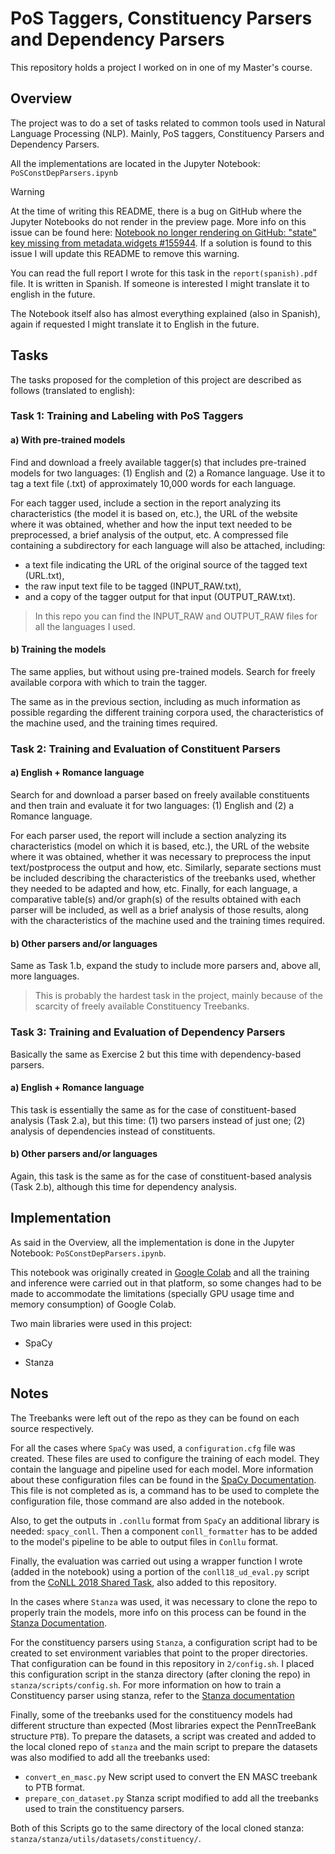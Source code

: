 # PoS Taggers, Constituency Parsers and Dependency Parsers

This repository holds a project I worked on in one of my Master's course.

## Overview
The project was to do a set of tasks related to common tools used in Natural Language Processing (NLP). 
Mainly, PoS taggers, Constituency Parsers and Dependency Parsers.

All the implementations are located in the Jupyter Notebook: `PoSConstDepParsers.ipynb`


> [!WARNING]
> At the time of writing this README, there is a bug on GitHub where the Jupyter Notebooks do not render in the preview page. More info on this issue can be found here: [Notebook no longer rendering on GitHub: "state" key missing from metadata.widgets #155944](https://github.com/orgs/community/discussions/155944). If a solution is found to this issue I will update this README to remove this warning.


You can read the full report I wrote for this task in the `report(spanish).pdf` file. It is written in Spanish. If someone is interested I might translate it to english in the future. 

The Notebook itself also has almost everything explained (also in Spanish), again if requested I might translate it to English in the future.


## Tasks
The tasks proposed for the completion of this project are described as follows (translated to english):

### Task 1: Training and Labeling with PoS Taggers

#### a) With pre-trained models
Find and download a freely available tagger(s) that includes pre-trained models for two languages: (1) English and (2) a Romance language. Use it to tag a text file (.txt) of approximately 10,000 words for each language.


For each tagger used, include a section in the report analyzing its characteristics (the model it is based on, etc.), the URL of the website where it was obtained, whether and how the input text needed to be preprocessed, a brief analysis of the output, etc. 
A compressed file containing a subdirectory for each language will also be attached, including:
* a text file indicating the URL of the original source of the tagged text (URL.txt),
* the raw input text file to be tagged (INPUT_RAW.txt),
* and a copy of the tagger output for that input (OUTPUT_RAW.txt).

> In this repo you can find the INPUT_RAW and OUTPUT_RAW files for all the languages I used.

#### b) Training the models
The same applies, but without using pre-trained models. Search for freely available corpora with which to train the tagger.

The same as in the previous section, including as much information as possible regarding the different training corpora used, the characteristics of the machine used, and the training times required.

### Task 2: Training and Evaluation of Constituent Parsers

#### a) English + Romance language
Search for and download a parser based on freely available constituents and then train and evaluate it for two languages: (1) English and (2) a Romance language.

For each parser used, the report will include a section analyzing its characteristics (model on which it is based, etc.), the URL of the website where it was obtained, whether it was necessary to preprocess the input text/postprocess the output and how, etc. Similarly, separate sections must be included describing the characteristics of the treebanks used, whether they needed to be adapted and how, etc.
Finally, for each language, a comparative table(s) and/or graph(s) of the results obtained with each parser will be included, as well as a brief analysis of those results, along with the characteristics of the machine used and the training times required.


#### b) Other parsers and/or languages
Same as Task 1.b, expand the study to include more parsers and, above all, more languages.

> This is probably the hardest task in the project, mainly because of the scarcity of freely available Constituency Treebanks.


### Task 3: Training and Evaluation of Dependency Parsers
Basically the same as Exercise 2 but this time with dependency-based parsers.

#### a) English + Romance language
This task is essentially the same as for the case of constituent-based analysis (Task 2.a), but this time: (1) two parsers instead of just one; (2) analysis of dependencies instead of constituents.

#### b) Other parsers and/or languages
Again, this task is the same as for the case of constituent-based analysis (Task 2.b), although this time for dependency analysis.


## Implementation
As said in the Overview, all the implementation is done in the Jupyter Notebook: `PoSConstDepParsers.ipynb`.

This notebook was originally created in [Google Colab](https://colab.google/) and all the training and inference were carried out in that platform, so some changes had to be made to accommodate the limitations (specially GPU usage time and memory consumption) of Google Colab. 

Two main libraries were used in this project: 

* SpaCy

* Stanza

## Notes
The Treebanks were left out of the repo as they can be found on each source respectively. 

For all the cases where `SpaCy` was used, a `configuration.cfg` file was created. These files are used to configure the training of each model.
They contain the language and pipeline used for each model. More information about these configuration files can be found in the [SpaCy Documentation](https://spacy.io/usage/training#config).
This file is not completed as is, a command has to be used to complete the configuration file, those command are also added in the notebook.

Also, to get the outputs in `.conllu` format from `SpaCy` an additional library is needed: `spacy_conll`. Then a component `conll_formatter` has to be added to the model's pipeline to be able to output files in `Conllu` format.


Finally, the evaluation was carried out using a wrapper function I wrote (added in the notebook) using a portion of the `conll18_ud_eval.py` script from the [CoNLL 2018 Shared Task](https://universaldependencies.org/conll18/evaluation.html), also added to this repository.

In the cases where `Stanza` was used, it was necessary to clone the repo to properly train the models, more info on this process can be found in the [Stanza Documentation](https://stanfordnlp.github.io/stanza/training_and_evaluation.html).

For the constituency parsers using `Stanza`, a configuration script had to be created to set environment variables that point to the proper directories. That configuration can be found in this repository in `2/config.sh`. I placed this configuration script in the stanza directory (after cloning the repo) in `stanza/scripts/config.sh`. 
For more information on how to train a Constituency parser using stanza, refer to the [Stanza documentation](https://stanfordnlp.github.io/stanza/new_language_constituency.html)

Finally, some of the treebanks used for the constituency models had different structure than expected (Most libraries expect the PennTreeBank structure `PTB`). To prepare the datasets, a script was created and added to the local cloned repo of `stanza` and the main script to prepare the datasets was also modified to add all the treebanks used:
* `convert_en_masc.py` New script used to convert the EN MASC treebank to PTB format.
*  `prepare_con_dataset.py` Stanza script modified to add all the treebanks used to train the constituency parsers. 

Both of this Scripts go to the same directory of the local cloned stanza: `stanza/stanza/utils/datasets/constituency/`.